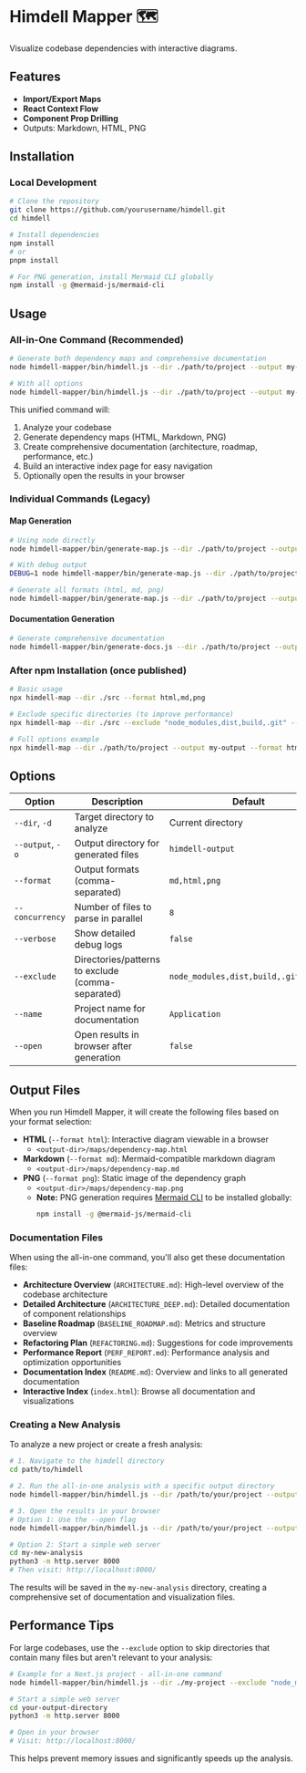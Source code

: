 # Himdell Mapper 🗺️  

Visualize codebase dependencies with interactive diagrams.  

## Features  
- **Import/Export Maps**  
- **React Context Flow**  
- **Component Prop Drilling**  
- Outputs: Markdown, HTML, PNG  

## Installation

### Local Development
```bash
# Clone the repository
git clone https://github.com/yourusername/himdell.git
cd himdell

# Install dependencies
npm install
# or
pnpm install

# For PNG generation, install Mermaid CLI globally
npm install -g @mermaid-js/mermaid-cli
```

## Usage  

### All-in-One Command (Recommended)
```bash
# Generate both dependency maps and comprehensive documentation
node himdell-mapper/bin/himdell.js --dir ./path/to/project --output my-output --name "My Project"

# With all options
node himdell-mapper/bin/himdell.js --dir ./path/to/project --output my-output --format md,html,png --concurrency 4 --exclude "node_modules,dist,build,.git,.next" --name "My Project" --verbose --open
```

This unified command will:
1. Analyze your codebase
2. Generate dependency maps (HTML, Markdown, PNG)
3. Create comprehensive documentation (architecture, roadmap, performance, etc.)
4. Build an interactive index page for easy navigation
5. Optionally open the results in your browser

### Individual Commands (Legacy)

#### Map Generation
```bash
# Using node directly
node himdell-mapper/bin/generate-map.js --dir ./path/to/project --output my-output

# With debug output
DEBUG=1 node himdell-mapper/bin/generate-map.js --dir ./path/to/project --verbose

# Generate all formats (html, md, png)
node himdell-mapper/bin/generate-map.js --dir ./path/to/project --output my-output --format html,md,png
```

#### Documentation Generation
```bash
# Generate comprehensive documentation
node himdell-mapper/bin/generate-docs.js --dir ./path/to/project --output my-docs --name "My Project"
```

### After npm Installation (once published)
```bash
# Basic usage
npx himdell-map --dir ./src --format html,md,png

# Exclude specific directories (to improve performance)
npx himdell-map --dir ./src --exclude "node_modules,dist,build,.git" --format html,md

# Full options example
npx himdell-map --dir ./path/to/project --output my-output --format html,md --concurrency 4 --exclude "node_modules,dist,build,.git,.next" --verbose
```

## Options

| Option | Description | Default |
|--------|-------------|---------|
| `--dir`, `-d` | Target directory to analyze | Current directory |
| `--output`, `-o` | Output directory for generated files | `himdell-output` |
| `--format` | Output formats (comma-separated) | `md,html,png` |
| `--concurrency` | Number of files to parse in parallel | `8` |
| `--verbose` | Show detailed debug logs | `false` |
| `--exclude` | Directories/patterns to exclude (comma-separated) | `node_modules,dist,build,.git,.next` |
| `--name` | Project name for documentation | `Application` |
| `--open` | Open results in browser after generation | `false` |

## Output Files

When you run Himdell Mapper, it will create the following files based on your format selection:

- **HTML** (`--format html`): Interactive diagram viewable in a browser
  - `<output-dir>/maps/dependency-map.html`
- **Markdown** (`--format md`): Mermaid-compatible markdown diagram
  - `<output-dir>/maps/dependency-map.md`  
- **PNG** (`--format png`): Static image of the dependency graph
  - `<output-dir>/maps/dependency-map.png`
  - **Note:** PNG generation requires [Mermaid CLI](https://github.com/mermaid-js/mermaid-cli) to be installed globally:
    ```bash
    npm install -g @mermaid-js/mermaid-cli
    ```

### Documentation Files

When using the all-in-one command, you'll also get these documentation files:

- **Architecture Overview** (`ARCHITECTURE.md`): High-level overview of the codebase architecture
- **Detailed Architecture** (`ARCHITECTURE_DEEP.md`): Detailed documentation of component relationships
- **Baseline Roadmap** (`BASELINE_ROADMAP.md`): Metrics and structure overview
- **Refactoring Plan** (`REFACTORING.md`): Suggestions for code improvements
- **Performance Report** (`PERF_REPORT.md`): Performance analysis and optimization opportunities
- **Documentation Index** (`README.md`): Overview and links to all generated documentation
- **Interactive Index** (`index.html`): Browse all documentation and visualizations

### Creating a New Analysis

To analyze a new project or create a fresh analysis:

```bash
# 1. Navigate to the himdell directory
cd path/to/himdell

# 2. Run the all-in-one analysis with a specific output directory
node himdell-mapper/bin/himdell.js --dir /path/to/your/project --output my-new-analysis --name "Project Name"

# 3. Open the results in your browser
# Option 1: Use the --open flag
node himdell-mapper/bin/himdell.js --dir /path/to/your/project --output my-new-analysis --name "Project Name" --open

# Option 2: Start a simple web server
cd my-new-analysis
python3 -m http.server 8000
# Then visit: http://localhost:8000/
```

The results will be saved in the `my-new-analysis` directory, creating a comprehensive set of documentation and visualization files.

## Performance Tips

For large codebases, use the `--exclude` option to skip directories that contain many files but aren't relevant to your analysis:

```bash
# Example for a Next.js project - all-in-one command
node himdell-mapper/bin/himdell.js --dir ./my-project --exclude "node_modules,.next,public,out" --verbose

# Start a simple web server
cd your-output-directory
python3 -m http.server 8000

# Open in your browser
# Visit: http://localhost:8000/
```

This helps prevent memory issues and significantly speeds up the analysis.